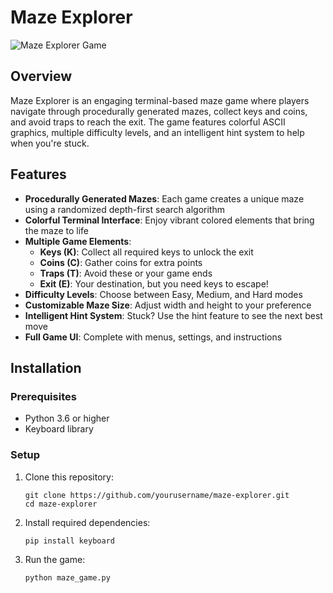 # Maze Explorer

![Maze Explorer Game](https://via.placeholder.com/800x400?text=Maze+Explorer+Game)

## Overview

Maze Explorer is an engaging terminal-based maze game where players navigate through procedurally generated mazes, collect keys and coins, and avoid traps to reach the exit. The game features colorful ASCII graphics, multiple difficulty levels, and an intelligent hint system to help when you're stuck.

## Features

- **Procedurally Generated Mazes**: Each game creates a unique maze using a randomized depth-first search algorithm
- **Colorful Terminal Interface**: Enjoy vibrant colored elements that bring the maze to life
- **Multiple Game Elements**:
  - **Keys (K)**: Collect all required keys to unlock the exit
  - **Coins (C)**: Gather coins for extra points
  - **Traps (T)**: Avoid these or your game ends
  - **Exit (E)**: Your destination, but you need keys to escape!
- **Difficulty Levels**: Choose between Easy, Medium, and Hard modes
- **Customizable Maze Size**: Adjust width and height to your preference
- **Intelligent Hint System**: Stuck? Use the hint feature to see the next best move
- **Full Game UI**: Complete with menus, settings, and instructions

## Installation

### Prerequisites

- Python 3.6 or higher
- Keyboard library

### Setup

1. Clone this repository:
   ```
   git clone https://github.com/yourusername/maze-explorer.git
   cd maze-explorer
   ```

2. Install required dependencies:
   ```
   pip install keyboard
   ```

3. Run the game:
   ```
   python maze_game.py
   ```

